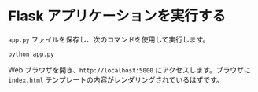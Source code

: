 # Flask アプリケーションを実行する

`app.py` ファイルを保存し、次のコマンドを使用して実行します。

```
python app.py
```

Web ブラウザを開き、`http://localhost:5000` にアクセスします。ブラウザに `index.html` テンプレートの内容がレンダリングされているはずです。
